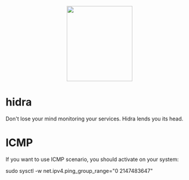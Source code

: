 <p align="center">
  <img width="176.5" height="202" src="https://github.com/hidracloud/hidra/blob/main/docs/logo.svg?raw=true">
</p>

# hidra

Don't lose your mind monitoring your services. Hidra lends you its head.

# ICMP
If you want to use ICMP scenario, you should activate on your system:

  sudo sysctl -w net.ipv4.ping_group_range="0 2147483647"
